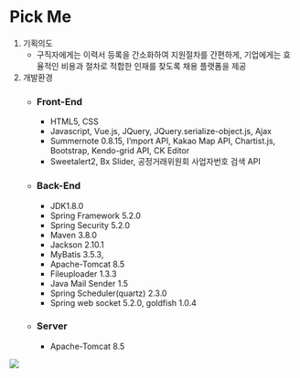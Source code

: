 # __Pick Me__


1. 기획의도
    - 구직자에게는 이력서 등록을 간소화하여 지원절차를 간편하게, 기업에게는 효율적인 비용과 절차로 적합한 인재를 찾도록 채용 플랫폼을 제공 
2. 개발환경
    - ### __Front-End__
        - HTML5, CSS
        - Javascript, Vue.js, JQuery, JQuery.serialize-object.js, Ajax
        - Summernote 0.8.15, I’mport API, Kakao Map API, Chartist.js, Bootstrap, Kendo-grid API, CK Editor
        - Sweetalert2, Bx Slider, 공정거래위원회 사업자번호 검색 API
    - ### __Back-End__
        - JDK1.8.0
        - Spring Framework 5.2.0
        - Spring Security 5.2.0
        - Maven 3.8.0
        - Jackson 2.10.1
        - MyBatis 3.5.3,
        - Apache-Tomcat 8.5
        - Fileuploader 1.3.3
        - Java Mail Sender 1.5
        - Spring Scheduler(quartz) 2.3.0
        - Spring web socket 5.2.0, goldfish 1.0.4
    - ### __Server__
        - Apache-Tomcat 8.5

<img src="readme/main1.jpg">
